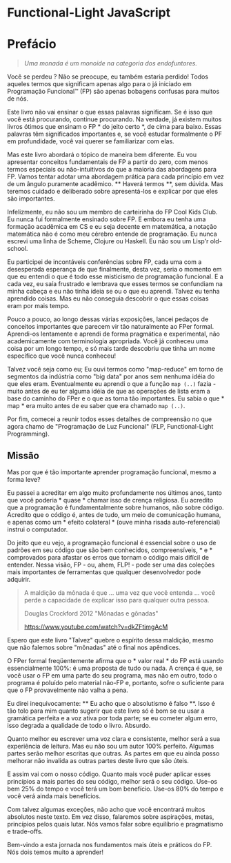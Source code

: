 # Functional-Light JavaScript
# Prefácio

> *Uma monada é um monoide na categoria dos endofuntores.*

Você se perdeu ? Não se preocupe, eu também estaria perdido! Todos aqueles termos que significam apenas algo para o já iniciado em Programação Funcional&trade; (FP) são apenas bobagens confusas para muitos de nós.

Este livro não vai ensinar o que essas palavras significam. Se é isso que você está procurando, continue procurando. Na verdade, já existem muitos livros ótimos que ensinam o FP * do jeito certo *, de cima para baixo. Essas palavras têm significados importantes e, se você estudar formalmente o PF em profundidade, você vai querer se familiarizar com elas.

Mas este livro abordará o tópico de maneira bem diferente. Eu vou apresentar conceitos fundamentais de FP a partir do zero, com menos termos especiais ou não-intuitivos do que a maioria das abordagens para FP. Vamos tentar adotar uma abordagem prática para cada princípio em vez de um ângulo puramente acadêmico. ** Haverá termos **, sem dúvida. Mas teremos cuidado e deliberado sobre apresentá-los e explicar por que eles são importantes.

Infelizmente, eu não sou um membro de carteirinha do FP Cool Kids Club. Eu nunca fui formalmente ensinado sobre FP. E embora eu tenha uma formação acadêmica em CS e eu seja decente em matemática, a notação matemática não é como meu cérebro entende de programação. Eu nunca escrevi uma linha de Scheme, Clojure ou Haskell. Eu não sou um Lisp'r old-school.

Eu participei de incontáveis ​​conferências sobre FP, cada uma com a desesperada esperança de que finalmente, desta vez, seria o momento em que eu entendi o que é todo esse misticismo de programação funcional. E a cada vez, eu saía frustrado e lembrava que esses termos se confundiam na minha cabeça e eu não tinha ideia se ou o que eu aprendi. Talvez eu tenha aprendido coisas. Mas eu não conseguia descobrir o que essas coisas eram por mais tempo.

Pouco a pouco, ao longo dessas várias exposições, lancei pedaços de conceitos importantes que parecem vir tão naturalmente ao FPer formal. Aprendi-os lentamente e aprendi de forma pragmática e experimental, não academicamente com terminologia apropriada. Você já conheceu uma coisa por um longo tempo, e só mais tarde descobriu que tinha um nome específico que você nunca conheceu!

Talvez você seja como eu; Eu ouvi termos como "map-reduce" em torno de segmentos da indústria como "big data" por anos sem nenhuma idéia do que eles eram. Eventualmente eu aprendi o que a função `map (..)` fazia - muito antes de eu ter alguma idéia de que as operações de lista eram a base do caminho do FPer e o que as torna tão importantes. Eu sabia o que * map * era muito antes de eu saber que era chamado `map (..)`.

Por fim, comecei a reunir todos esses detalhes de compreensão no que agora chamo de "Programação de Luz Funcional" (FLP, Functional-Light Programming).

## Missão

Mas por que é tão importante aprender programação funcional, mesmo a forma leve?

Eu passei a acreditar em algo muito profundamente nos últimos anos, tanto que você poderia * quase * chamar isso de crença religiosa. Eu acredito que a programação é fundamentalmente sobre humanos, não sobre código. Acredito que o código é, antes de tudo, um meio de comunicação humana, e apenas como um * efeito colateral * (ouve minha risada auto-referencial) instrui o computador.

Do jeito que eu vejo, a programação funcional é essencial sobre o uso de padrões em seu código que são bem conhecidos, compreensíveis, * e * comprovados para afastar os erros que tornam o código mais difícil de entender. Nessa visão, FP - ou, ahem, FLP! - pode ser uma das coleções mais importantes de ferramentas que qualquer desenvolvedor pode adquirir.

> A maldição da mônada é que ... uma vez que você entenda ... você perde a capacidade de explicar isso para qualquer outra pessoa.
>
> Douglas Crockford 2012 "Mônadas e gônadas"
>
> https://www.youtube.com/watch?v=dkZFtimgAcM

Espero que este livro "Talvez" quebre o espírito dessa maldição, mesmo que não falemos sobre "mônadas" até o final nos apêndices.

O FPer formal freqüentemente afirma que o * valor real * do FP está usando essencialmente 100%: é uma proposta de tudo ou nada. A crença é que, se você usar o FP em uma parte do seu programa, mas não em outro, todo o programa é poluído pelo material não-FP e, portanto, sofre o suficiente para que o FP provavelmente não valha a pena.

Eu direi inequivocamente: ** Eu acho que o absolutismo é falso **. Isso é tão tolo para mim quanto sugerir que este livro só é bom se eu usar a gramática perfeita e a voz ativa por toda parte; se eu cometer algum erro, isso degrada a qualidade de todo o livro. Absurdo.

Quanto melhor eu escrever uma voz clara e consistente, melhor será a sua experiência de leitura. Mas eu não sou um autor 100% perfeito. Algumas partes serão melhor escritas que outras. As partes em que eu ainda posso melhorar não invalida as outras partes deste livro que são úteis.

E assim vai com o nosso código. Quanto mais você puder aplicar esses princípios a mais partes do seu código, melhor será o seu código. Use-os bem 25% do tempo e você terá um bom benefício. Use-os 80% do tempo e você verá ainda mais benefícios.

Com talvez algumas exceções, não acho que você encontrará muitos absolutos neste texto. Em vez disso, falaremos sobre aspirações, metas, princípios pelos quais lutar. Nós vamos falar sobre equilíbrio e pragmatismo e trade-offs.

Bem-vindo a esta jornada nos fundamentos mais úteis e práticos do FP. Nós dois temos muito a aprender!
